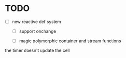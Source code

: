 # TODO

- [ ] new reactive def system
  - [ ] support onchange
  - [ ] magic polymorphic container and stream functions



the timer doesn't update the cell
